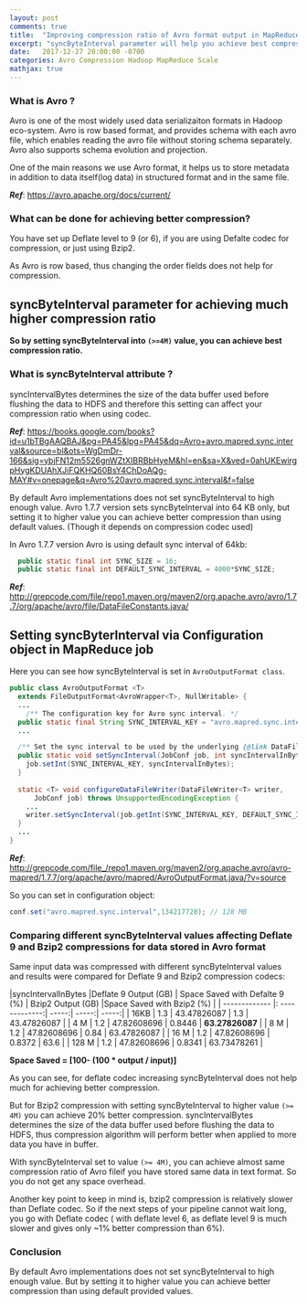 ```yaml
---
layout: post
comments: true
title:  "Improving compression ratio of Avro format output in MapReduce jobs"
excerpt: "syncByteInterval parameter will help you achieve best compression while writing into Avro format in your MapReduce jobs"
date:   2017-12-27 20:00:00 -0700
categories: Avro Compression Hadoop MapReduce Scale 
mathjax: true
---
```


### What is Avro ?

Avro is one of the most widely used data serializaiton formats in Hadoop eco-system. Avro is row based format, and provides schema with each avro file, which enables reading the avro file without storing schema separately. Avro also supports schema evolution and projection. 

One of the main reasons we use Avro format, it helps us to store metadata in addition to data itself(log data) in structured format and in the same file.

**_Ref_**: https://avro.apache.org/docs/current/

### What can be done for achieving better compression?

You have set up Deflate level to 9 (or 6), if you are using Defalte codec for compression, or just using Bzip2. 

As Avro is row based, thus changing the order fields does not help for compression. 

## syncByteInterval parameter for achieving much higher compression ratio

**So by setting syncByteInterval into `(>=4M)` value, you can achieve best compression ratio.**

### What is syncByteInterval attribute ?

syncIntervalBytes determines the size of the data buffer used before flushing the data to HDFS and therefore this setting can affect your compression ratio when using codec.

**_Ref_**: https://books.google.com/books?id=u1bTBgAAQBAJ&pg=PA45&lpg=PA45&dq=Avro+avro.mapred.sync.interval&source=bl&ots=WgDmDr-166&sig=ybjFN12m5526gnWZtXIBRBbHyeM&hl=en&sa=X&ved=0ahUKEwirgpHygKDUAhXJiFQKHQ60BsY4ChDoAQg-MAY#v=onepage&q=Avro%20avro.mapred.sync.interval&f=false 

By default Avro implementations does not set syncByteInterval to high enough value. Avro 1.7.7 version sets syncByteInterval into 64 KB only, but setting it to higher value you can achieve better compression than using default values. (Though it depends on compression codec used)

In Avro 1.7.7 version Avro is using default sync interval of 64kb:


```java
  public static final int SYNC_SIZE = 16;
  public static final int DEFAULT_SYNC_INTERVAL = 4000*SYNC_SIZE; 
```

**_Ref_**: http://grepcode.com/file/repo1.maven.org/maven2/org.apache.avro/avro/1.7.7/org/apache/avro/file/DataFileConstants.java/


## Setting syncByterInterval via Configuration object in MapReduce job

Here you can see how syncByteInterval is set in `AvroOutputFormat class`.

```java
public class AvroOutputFormat <T>
  extends FileOutputFormat<AvroWrapper<T>, NullWritable> {
  ...
    /** The configuration key for Avro sync interval. */
  public static final String SYNC_INTERVAL_KEY = "avro.mapred.sync.interval";
  ...

  /** Set the sync interval to be used by the underlying {@link DataFileWriter}.*/
  public static void setSyncInterval(JobConf job, int syncIntervalInBytes) {
    job.setInt(SYNC_INTERVAL_KEY, syncIntervalInBytes);
  }
  
  static <T> void configureDataFileWriter(DataFileWriter<T> writer,
      JobConf job) throws UnsupportedEncodingException {
    ...
    writer.setSyncInterval(job.getInt(SYNC_INTERVAL_KEY, DEFAULT_SYNC_INTERVAL));
  }
  ...
}
```

**_Ref_**: http://grepcode.com/file_/repo1.maven.org/maven2/org.apache.avro/avro-mapred/1.7.7/org/apache/avro/mapred/AvroOutputFormat.java/?v=source 


So you can set in configuration object:
```java
conf.set("avro.mapred.sync.interval",134217728); // 128 MB
```

### Comparing different syncByteInterval values affecting Deflate 9 and Bzip2 compressions for data stored in Avro format

Same input data was compressed with different syncByteInterval values and results were compared for Deflate 9 and Bzip2 compression codecs:

|syncIntervalInBytes |Deflate 9 Output (GB) |	Space Saved with Defalte 9 (%) |	Bzip2 Output (GB) |Space Saved with Bzip2 (%) |
|      ------------- |:       -------------:|                            -----:|                -----:|                     -----:|
|               16KB |                  1.3 |                      43.47826087 |                  1.3 | 	          43.47826087 |
|                4 M |                  1.2 |                      47.82608696 |               0.8446 |           **63.27826087** |
|                8 M |                  1.2 |                      47.82608696 |                 0.84 |               63.47826087 |
|               16 M |                  1.2 |                      47.82608696 |               0.8372 |                      63.6 |
|              128 M |                  1.2 |                      47.82608696 |               0.8341 |               63.73478261 |


**Space Saved = [100- (100 * output / input)]**

As you can see, for deflate codec increasing syncByteInterval does not help much for achieving  better compression.

But for Bzip2 compression with setting syncByteInterval to higher value `(>= 4M)` you can achieve 20% better compression. syncIntervalBytes determines the size of the data buffer used before flushing the data to HDFS, thus compression algorithm will perform better when applied to more data you have in buffer. 

With syncByteInterval set to value `(>= 4M)`, you can achieve almost same compression ratio of Avro fileif you have stored same data in text format. So you do not get any space overhead.

Another key point to keep in mind is, bzip2 compression is relatively slower than Deflate codec. So if the next steps of your pipeline cannot wait long, you go with Deflate codec ( with deflate level 6, as deflate level 9 is much slower and gives only ~1% better compression than 6%).

### Conclusion
By default Avro implementations does not set syncByteInterval to high enough value. But by setting it to higher value you can achieve better compression than using default provided values.
